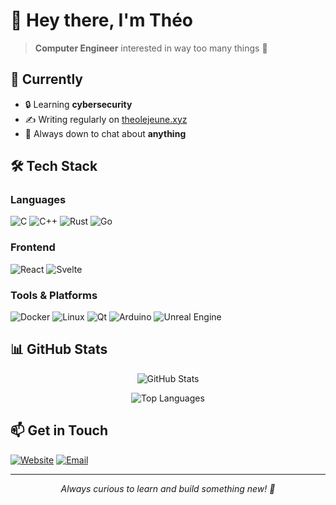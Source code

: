 # 👋 Hey there, I'm Théo

> **Computer Engineer** interested in way too many things 🚀

## 🎯 Currently
- 🔒 Learning **cybersecurity**
- ✍️ Writing regularly on [theolejeune.xyz](http://theolejeune.xyz)
- 💬 Always down to chat about **anything**

## 🛠️ Tech Stack

### Languages
![C](https://img.shields.io/badge/C-A8B9CC?style=for-the-badge&logo=c&logoColor=white)
![C++](https://img.shields.io/badge/C++-00599C?style=for-the-badge&logo=cplusplus&logoColor=white)
![Rust](https://img.shields.io/badge/Rust-000000?style=for-the-badge&logo=rust&logoColor=white)
![Go](https://img.shields.io/badge/Go-00ADD8?style=for-the-badge&logo=go&logoColor=white)

### Frontend
![React](https://img.shields.io/badge/React-61DAFB?style=for-the-badge&logo=react&logoColor=black)
![Svelte](https://img.shields.io/badge/Svelte-FF3E00?style=for-the-badge&logo=svelte&logoColor=white)

### Tools & Platforms
![Docker](https://img.shields.io/badge/Docker-2496ED?style=for-the-badge&logo=docker&logoColor=white)
![Linux](https://img.shields.io/badge/Linux-FCC624?style=for-the-badge&logo=linux&logoColor=black)
![Qt](https://img.shields.io/badge/Qt-41CD52?style=for-the-badge&logo=qt&logoColor=white)
![Arduino](https://img.shields.io/badge/Arduino-00979D?style=for-the-badge&logo=arduino&logoColor=white)
![Unreal Engine](https://img.shields.io/badge/Unreal_Engine-313131?style=for-the-badge&logo=unrealengine&logoColor=white)

## 📊 GitHub Stats

<div align="center">
  
![GitHub Stats](https://github-readme-stats.vercel.app/api?username=theolejeune&show_icons=true&theme=tokyonight&hide_border=true)

![Top Languages](https://github-readme-stats.vercel.app/api/top-langs/?username=theolejeune&layout=compact&theme=tokyonight&hide_border=true)

</div>

## 📫 Get in Touch

[![Website](https://img.shields.io/badge/Website-theolejeune.xyz-blue?style=for-the-badge&logo=globe)](http://theolejeune.xyz)
[![Email](https://img.shields.io/badge/Email-Contact-red?style=for-the-badge&logo=gmail)](mailto:contact@theolejeune.xyz)

---

<div align="center">
  <i>Always curious to learn and build something new! 🌟</i>
</div>
